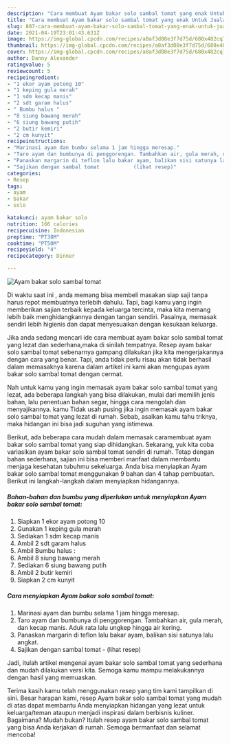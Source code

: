 ```yaml
---
description: "Cara membuat Ayam bakar solo sambal tomat yang enak Untuk Jualan"
title: "Cara membuat Ayam bakar solo sambal tomat yang enak Untuk Jualan"
slug: 807-cara-membuat-ayam-bakar-solo-sambal-tomat-yang-enak-untuk-jualan
date: 2021-04-19T23:01:43.631Z
image: https://img-global.cpcdn.com/recipes/a8af3d08e3f7d75d/680x482cq70/ayam-bakar-solo-sambal-tomat-foto-resep-utama.jpg
thumbnail: https://img-global.cpcdn.com/recipes/a8af3d08e3f7d75d/680x482cq70/ayam-bakar-solo-sambal-tomat-foto-resep-utama.jpg
cover: https://img-global.cpcdn.com/recipes/a8af3d08e3f7d75d/680x482cq70/ayam-bakar-solo-sambal-tomat-foto-resep-utama.jpg
author: Danny Alexander
ratingvalue: 5
reviewcount: 5
recipeingredient:
- "1 ekor ayam potong 10"
- "1 keping gula merah"
- "1 sdm kecap manis"
- "2 sdt garam halus"
- " Bumbu halus "
- "8 siung bawang merah"
- "6 siung bawang putih"
- "2 butir kemiri"
- "2 cm kunyit"
recipeinstructions:
- "Marinasi ayam dan bumbu selama 1 jam hingga meresap."
- "Taro ayam dan bumbunya di penggorengan. Tambahkan air, gula merah, dan kecap manis. Aduk rata lalu ungkep hingga air kering."
- "Panaskan margarin di teflon lalu bakar ayam, balikan sisi satunya lalu angkat."
- "Sajikan dengan sambal tomat           (lihat resep)"
categories:
- Resep
tags:
- ayam
- bakar
- solo

katakunci: ayam bakar solo 
nutrition: 166 calories
recipecuisine: Indonesian
preptime: "PT38M"
cooktime: "PT50M"
recipeyield: "4"
recipecategory: Dinner

---
```



![Ayam bakar solo sambal tomat](https://img-global.cpcdn.com/recipes/a8af3d08e3f7d75d/680x482cq70/ayam-bakar-solo-sambal-tomat-foto-resep-utama.jpg)

Di waktu  saat ini , anda memang bisa membeli masakan siap saji tanpa harus repot membuatnya terlebih dahulu. Tapi, bagi kamu yang ingin memberikan sajian terbaik kepada keluarga tercinta, maka kita memang lebih baik menghidangkannya dengan tangan sendiri. Pasalnya, memasak sendiri lebih higienis dan dapat menyesuaikan dengan kesukaan keluarga.

Jika anda sedang mencari ide cara membuat ayam bakar solo sambal tomat yang lezat dan sederhana,maka di sinilah tempatnya. Resep ayam bakar solo sambal tomat  sebenarnya gampang dilakukan jika kita mengerjakannya dengan cara yang benar. Tapi, anda tidak perlu risau akan tidak berhasil dalam memasaknya 
karena dalam artikel ini kami akan mengupas ayam bakar solo sambal tomat dengan cermat.  



Nah untuk kamu yang ingin memasak ayam bakar solo sambal tomat yang lezat, ada beberapa langkah yang bisa dilakukan, mulai dari memilih jenis bahan, lalu penentuan bahan segar, hingga cara mengolah dan menyajikannya. kamu Tidak usah pusing jika ingin memasak ayam bakar solo sambal tomat yang lezat di rumah. Sebab, asalkan kamu  tahu triknya, maka hidangan ini bisa jadi suguhan yang istimewa.

Berikut, ada beberapa cara mudah dalam memasak caramembuat ayam bakar solo sambal tomat yang siap dihidangkan. Sekarang, yuk kita coba variasikan ayam bakar solo sambal tomat sendiri di rumah. Tetap dengan bahan sederhana, sajian ini bisa memberi manfaat dalam membantu menjaga kesehatan tubuhmu sekeluarga. Anda bisa menyiapkan Ayam bakar solo sambal tomat menggunakan 9 bahan dan 4 tahap pembuatan. Berikut ini langkah-langkah dalam menyiapkan hidangannya.

<!--inarticleads1-->

##### Bahan-bahan dan bumbu yang diperlukan untuk menyiapkan Ayam bakar solo sambal tomat:

1. Siapkan 1 ekor ayam potong 10
1. Gunakan 1 keping gula merah
1. Sediakan 1 sdm kecap manis
1. Ambil 2 sdt garam halus
1. Ambil  Bumbu halus :
1. Ambil 8 siung bawang merah
1. Sediakan 6 siung bawang putih
1. Ambil 2 butir kemiri
1. Siapkan 2 cm kunyit




<!--inarticleads2-->

##### Cara menyiapkan Ayam bakar solo sambal tomat:

1. Marinasi ayam dan bumbu selama 1 jam hingga meresap.
1. Taro ayam dan bumbunya di penggorengan. Tambahkan air, gula merah, dan kecap manis. Aduk rata lalu ungkep hingga air kering.
1. Panaskan margarin di teflon lalu bakar ayam, balikan sisi satunya lalu angkat.
1. Sajikan dengan sambal tomat -           (lihat resep)




Jadi, itulah artikel mengenai  ayam bakar solo sambal tomat  yang sederhana dan mudah dilakukan versi kita. Semoga kamu mampu melakukannya dengan hasil yang memuaskan. 

Terima kasih kamu telah menggunakan resep yang tim kami tampilkan di sini. Besar harapan kami, resep  Ayam bakar solo sambal tomat yang mudah di atas dapat membantu Anda menyiapkan hidangan yang lezat untuk keluarga/teman ataupun menjadi inspirasi dalam berbisnis kuliner. Bagaimana? Mudah bukan? Itulah resep ayam bakar solo sambal tomat yang bisa Anda kerjakan di rumah. Semoga bermanfaat dan selamat mencoba!


